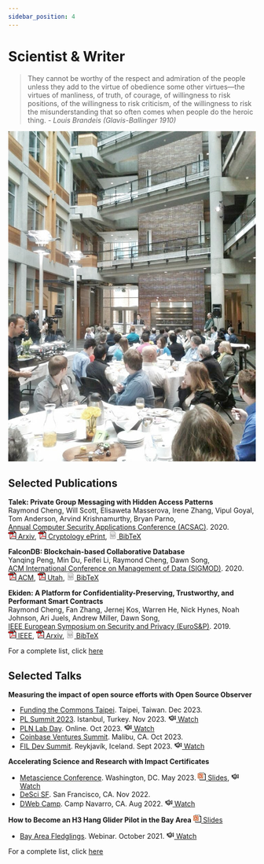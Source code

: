 ```yaml
---
sidebar_position: 4
---
```


# Scientist & Writer

> They cannot be worthy of the respect and admiration of the people unless they add to the virtue of obedience some other virtues—the virtues of manliness, of truth, of courage, of willingness to risk positions, of the willingness to risk criticism, of the willingness to risk the misunderstanding that so often comes when people do the heroic thing. *- Louis Brandeis (Glavis-Ballinger 1910)*

![speaker](/img/pic/talks.jpg)

## Selected Publications

**Talek: Private Group Messaging with Hidden Access Patterns**  
Raymond Cheng, Will Scott, Elisaweta Masserova, Irene Zhang, Vipul Goyal, Tom Anderson, Arvind Krishnamurthy, Bryan Parno,  
[Annual Computer Security Applications Conference (ACSAC)](https://www.acsac.org/). 2020.  
[![pdf](/img/ico/pdf.gif) Arxiv](https://arxiv.org/abs/2001.08250),
[![pdf](/img/ico/pdf.gif) Cryptology ePrint](https://eprint.iacr.org/2020/066.pdf),
[![tex](/img/ico/tex.png) BibTeX](https://dblp.uni-trier.de/rec/conf/acsac/0001SMZGAKP20.html?view=bibtex)

**FalconDB: Blockchain-based Collaborative Database**   
Yanqing Peng, Min Du, Feifei Li, Raymond Cheng, Dawn Song,  
[ACM International Conference on Management of Data (SIGMOD)](https://sigmod2020.org/). 2020.  
[![pdf](/img/ico/pdf.gif) ACM](https://dl.acm.org/doi/pdf/10.1145/3318464.3380594),
[![pdf](/img/ico/pdf.gif) Utah](http://www.cs.utah.edu/~lifeifei/papers/falcondb.pdf),
[![tex](/img/ico/tex.png) BibTeX](https://dblp.uni-trier.de/rec/bibtex/conf/sigmod/PengDL0S20)

**Ekiden: A Platform for Confidentiality-Preserving, Trustworthy, and Performant Smart Contracts**  
Raymond Cheng, Fan Zhang, Jernej Kos, Warren He, Nick Hynes, Noah Johnson, Ari Juels, Andrew Miller, Dawn Song,  
[IEEE European Symposium on Security and Privacy (EuroS&P)](https://www.ieee-security.org/TC/EuroSP2019/index.php). 2019.  
[![pdf](/img/ico/pdf.gif) IEEE](https://ieeexplore.ieee.org/document/8806762),
[![pdf](/img/ico/pdf.gif) Arxiv](https://arxiv.org/abs/1804.05141),
[![tex](/img/ico/tex.png) BibTeX](https://dblp.uni-trier.de/rec/bibtex/conf/eurosp/ChengZKHHJJ0S19)

For a complete list, click [here](/about/publications/papers)

## Selected Talks

**Measuring the impact of open source efforts with Open Source Observer**
- [Funding the Commons Taipei](https://fundingthecommons.io/). Taipei, Taiwan. Dec 2023.
- [PL Summit 2023](https://plsummit23.labweek.io/). Istanbul, Turkey. Nov 2023.
[![video](/img/ico/video.png) Watch](https://youtu.be/sHvdBRj3kxE?si=MdhUTOBzkqk4zzZV&t=6250)
- [PLN Lab Day](https://plnnews.substack.com/p/pln-updates-oct-23). Online. Oct 2023.
[![video](/img/ico/video.png) Watch](https://www.youtube.com/watch?v=V7sI5pO3TT0&t=1354s)
- [Coinbase Ventures Summit](https://www.cbvsummit.com/). Malibu, CA. Oct 2023.
- [FIL Dev Summit](https://fildev.io/). Reykjavík, Iceland. Sept 2023.
[![video](/img/ico/video.png) Watch](https://www.youtube.com/watch?v=szGLQDwm_E0)

**Accelerating Science and Research with Impact Certificates**
- [Metascience Conference](https://metascience.info/). Washington, DC. May 2023.
[![ppt](/img/ico/ppt.gif) Slides](https://osf.io/8utaj),
[![video](/img/ico/video.png) Watch](https://www.youtube.com/watch?v=_mLdx48B7zE&list=PLChfyH8TVDGlPTcKrVboBaf6QAGSJt1hQ&index=23)
- [DeSci SF](https://www.weavechain.com/desci-sf-22). San Francisco, CA. Nov 2022.
- [DWeb Camp](https://dwebcamp.org/). Camp Navarro, CA. Aug 2022.
[![video](/img/ico/video.png) Watch](https://archive.org/details/25-17_45_accelerating_academic_research_with_impact_certificates.mp4)

**How to Become an H3 Hang Glider Pilot in the Bay Area**
[![ppt](/img/ico/ppt.gif) Slides](https://docs.google.com/presentation/d/e/2PACX-1vSNsP6HI8bEMUf-I-6g_IwBRLFLSuqEtXo8LeZZT20pZsxmlM40T-7DeE-ZcOrUaY8RSz_coN_P9oxx/pub?start=false&loop=false&delayms=3000)
- [Bay Area Fledglings](https://www.bayareafledglings.org/). Webinar. October 2021.
[![video](/img/ico/video.png) Watch](https://www.youtube.com/watch?v=HApqPFUfb6M)

For a complete list, click [here](/about/publications/talks)